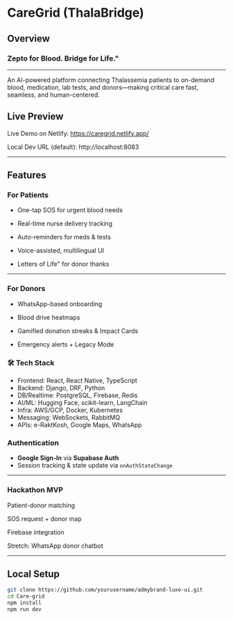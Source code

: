 #   CareGrid (ThalaBridge)

##  Overview

### Zepto for Blood. Bridge for Life."
----
An AI-powered platform connecting Thalassemia patients to on-demand blood, medication, lab tests, and donors—making critical care fast, seamless, and human-centered.

##  Live Preview

 Live Demo on Netlify: https://caregrid.netlify.app/

 Local Dev URL (default): http://localhost:8083


---


##  Features

###  For Patients
- One-tap SOS for urgent blood needs

- Real-time nurse delivery tracking

- Auto-reminders for meds & tests

- Voice-assisted, multilingual UI

- Letters of Life" for donor thanks

---
###  For Donors
- WhatsApp-based onboarding

- Blood drive heatmaps

- Gamified donation streaks & Impact Cards

- Emergency alerts + Legacy Mode

### 🛠️ Tech Stack
- Frontend: React, React Native, TypeScript
- Backend: Django, DRF, Python
- DB/Realtime: PostgreSQL, Firebase, Redis
- AI/ML: Hugging Face, scikit-learn, LangChain
- Infra: AWS/GCP, Docker, Kubernetes
- Messaging: WebSockets, RabbitMQ
- APIs: e-RaktKosh, Google Maps, WhatsApp

###  Authentication
-  **Google Sign-In** via **Supabase Auth**
-  Session tracking & state update via `onAuthStateChange`

---
###  Hackathon MVP
 Patient-donor matching

 SOS request + donor map

 Firebase integration

 Stretch: WhatsApp donor chatbot

---

##  Local Setup

```bash
git clone https://github.com/yourusername/admybrand-luxe-ui.git
cd Care-grid
npm install
npm run dev
```




